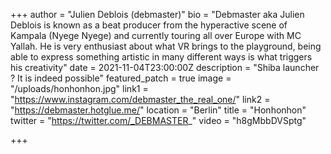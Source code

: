 +++
author = "Julien Deblois (debmaster)"
bio = "Debmaster aka Julien Deblois is known as a beat producer from the hyperactive scene of Kampala (Nyege Nyege) and currently touring all over Europe with MC Yallah. He is very enthusiast about what VR brings to the playground, being able to express something artistic in many different ways is what triggers his creativity"
date = 2021-11-04T23:00:00Z
description = "Shiba launcher ? It is indeed possible"
featured_patch = true
image = "/uploads/honhonhon.jpg"
link1 = "https://www.instagram.com/debmaster_the_real_one/"
link2 = "https://debmaster.hotglue.me/"
location = "Berlin"
title = "Honhonhon"
twitter = "https://twitter.com/_DEBMASTER_"
video = "h8gMbbDVSptg"

+++
